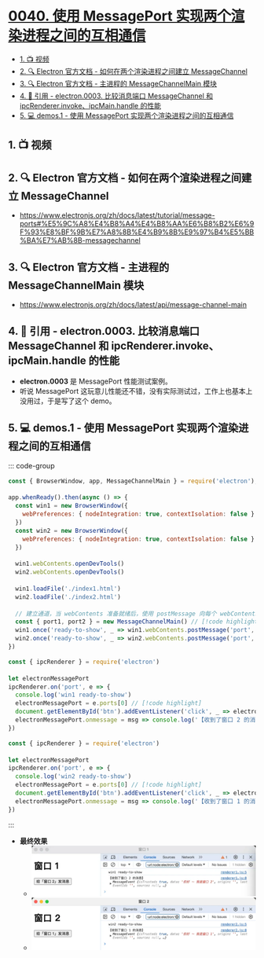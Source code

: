 # [0040. 使用 MessagePort 实现两个渲染进程之间的互相通信](https://github.com/Tdahuyou/TNotes.electron/tree/main/notes/0040.%20%E4%BD%BF%E7%94%A8%20MessagePort%20%E5%AE%9E%E7%8E%B0%E4%B8%A4%E4%B8%AA%E6%B8%B2%E6%9F%93%E8%BF%9B%E7%A8%8B%E4%B9%8B%E9%97%B4%E7%9A%84%E4%BA%92%E7%9B%B8%E9%80%9A%E4%BF%A1)


<!-- region:toc -->

- [1. 📺 视频](#1--视频)
- [2. 🔍 Electron 官方文档 - 如何在两个渲染进程之间建立 MessageChannel](#2--electron-官方文档---如何在两个渲染进程之间建立-messagechannel)
- [3. 🔍 Electron 官方文档 - 主进程的 MessageChannelMain 模块](#3--electron-官方文档---主进程的-messagechannelmain-模块)
- [4. 🔗 引用 - electron.0003. 比较消息端口 MessageChannel 和 ipcRenderer.invoke、ipcMain.handle 的性能](#4--引用---electron0003-比较消息端口-messagechannel-和-ipcrendererinvokeipcmainhandle-的性能)
- [5. 💻 demos.1 - 使用 MessagePort 实现两个渲染进程之间的互相通信](#5--demos1---使用-messageport-实现两个渲染进程之间的互相通信)

<!-- endregion:toc -->

## 1. 📺 视频

<BilibiliOutsidePlayer id="BV1CBFyeREuR" />

## 2. 🔍 Electron 官方文档 - 如何在两个渲染进程之间建立 MessageChannel

- https://www.electronjs.org/zh/docs/latest/tutorial/message-ports#%E5%9C%A8%E4%B8%A4%E4%B8%AA%E6%B8%B2%E6%9F%93%E8%BF%9B%E7%A8%8B%E4%B9%8B%E9%97%B4%E5%BB%BA%E7%AB%8B-messagechannel

## 3. 🔍 Electron 官方文档 - 主进程的 MessageChannelMain 模块

- https://www.electronjs.org/zh/docs/latest/api/message-channel-main

## 4. 🔗 引用 - electron.0003. 比较消息端口 MessageChannel 和 ipcRenderer.invoke、ipcMain.handle 的性能

- **electron.0003** 是 MessagePort 性能测试案例。
- 听说 MessagePort 这玩意儿性能还不错，没有实际测试过，工作上也基本上没用过，于是写了这个 demo。

## 5. 💻 demos.1 - 使用 MessagePort 实现两个渲染进程之间的互相通信

::: code-group

```js [index.js]
const { BrowserWindow, app, MessageChannelMain } = require('electron');

app.whenReady().then(async () => {
  const win1 = new BrowserWindow({
    webPreferences: { nodeIntegration: true, contextIsolation: false }
  })
  const win2 = new BrowserWindow({
    webPreferences: { nodeIntegration: true, contextIsolation: false }
  })

  win1.webContents.openDevTools()
  win2.webContents.openDevTools()

  win1.loadFile('./index1.html')
  win2.loadFile('./index2.html')

  // 建立通道，当 webContents 准备就绪后，使用 postMessage 向每个 webContents 发送一个端口。
  const { port1, port2 } = new MessageChannelMain() // [!code highlight]
  win1.once('ready-to-show', _ => win1.webContents.postMessage('port', null, [port1])) // [!code highlight]
  win2.once('ready-to-show', _ => win2.webContents.postMessage('port', null, [port2])) // [!code highlight]
})
```


```js [renderer1.js]
const { ipcRenderer } = require('electron')

let electronMessagePort
ipcRenderer.on('port', e => {
  console.log('win1 ready-to-show')
  electronMessagePort = e.ports[0] // [!code highlight]
  document.getElementById('btn').addEventListener('click', _ => electronMessagePort.postMessage('你好 ～ 我是窗口 1')) // [!code highlight]
  electronMessagePort.onmessage = msg => console.log('【收到了窗口 2 的消息】', msg) // [!code highlight]
})
```


```js [renderer2.js]
const { ipcRenderer } = require('electron')

let electronMessagePort
ipcRenderer.on('port', e => {
  console.log('win2 ready-to-show')
  electronMessagePort = e.ports[0] // [!code highlight]
  document.getElementById('btn').addEventListener('click', _ => electronMessagePort.postMessage('你好 ～ 我是窗口 2')) // [!code highlight]
  electronMessagePort.onmessage = msg => console.log('【收到了窗口 1 的消息】', msg) // [!code highlight]
})
```

:::

- **最终效果**
  - ![](assets/2024-10-05-22-16-04.png)
  - ![](assets/2024-10-05-22-16-08.png)
